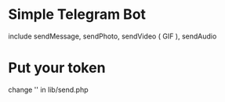 # Simple Telegram Bot
include sendMessage, sendPhoto, sendVideo ( GIF ), sendAudio

# Put your token
change '<YourTokenHere>' in lib/send.php